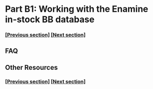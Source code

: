 
# Part B1: Working with the Enamine in-stock BB database

### [[Previous section]](A8_SELECTIONS.md) [[Next section]](B2_REAL_QUOTE.md)


## FAQ


## Other Resources

### [[Previous section]](A8_SELECTIONS.md) [[Next section]](B2_REAL_QUOTE.md)